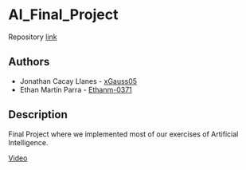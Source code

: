 # AI_Final_Project

Repository [link](https://github.com/Ethanm-0371/AI_Final_Project)

## Authors 
+ Jonathan Cacay Llanes - [xGauss05](https://github.com/xGauss05)
+ Ethan Martín Parra - [Ethanm-0371](https://github.com/Ethanm-0371)

## Description
Final Project where we implemented most of our exercises of Artificial Intelligence.

[Video](https://github.com/Ethanm-0371/AI_Final_Project/blob/main/Assets/Video/FinalProject-JonathanCacay-EthanMart%C3%ADn.mp4)
